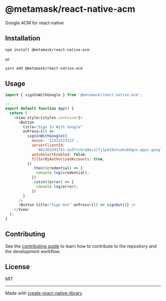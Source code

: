 # @metamask/react-native-acm

Google ACM for react-native

## Installation

```sh
npm install @metamask/react-native-acm
```

or

```sh
yarn add @metamask/react-native-acm
```

## Usage

```js
import { signInWithGoogle } from '@metamask/react-native-acm';

// ...
export default function App() {
  return (
    <View style={styles.container}>
      <Button
        title="Sign In With Google"
        onPress={() =>
          signInWithGoogle({
            nonce: '12313123123',
            serverClientId:
              '882363291751-2a37cchrq9oc1lfj1p419otvahnbhguv.apps.googleusercontent.com',
            autoSelectEnabled: false,
            filterByAuthorizedAccounts: true,
          })
            .then((credential) => {
              console.log(credential);
            })
            .catch((error) => {
              console.log(error);
            })
        }
      />
      <Button title="Sign Out" onPress={() => signOut()} />
    </View>
  );
}
```

## Contributing

See the [contributing guide](CONTRIBUTING.md) to learn how to contribute to the repository and the development workflow.

## License

MIT

---

Made with [create-react-native-library](https://github.com/callstack/react-native-builder-bob)
